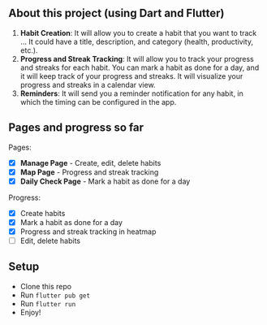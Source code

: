## About this project (using Dart and Flutter)

1. **Habit Creation**: It will allow you to create a habit that you want to track ... It could have a title, description, and category (health, productivity, etc.).
2. **Progress and Streak Tracking**: It will allow you to track your progress and streaks for each habit. You can mark a habit as done for a day, and it will keep track of your progress and streaks. It will visualize your progress and streaks in a calendar view.
3. **Reminders**: It will send you a reminder notification for any habit, in which the timing can be configured in the app.

## Pages and progress so far
Pages:
- [x] **Manage Page** - Create, edit, delete habits
- [x] **Map Page** - Progress and streak tracking
- [x] **Daily Check Page** - Mark a habit as done for a day

Progress:
- [x] Create habits
- [x] Mark a habit as done for a day
- [x] Progress and streak tracking in heatmap
- [ ] Edit, delete habits

## Setup

- Clone this repo
- Run `flutter pub get`
- Run `flutter run`
- Enjoy!


